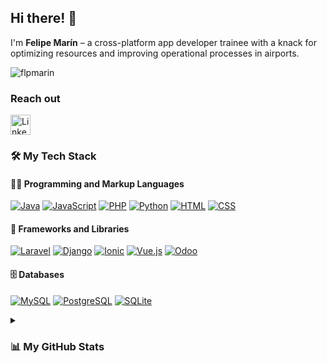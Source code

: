 <!-- Introduction Section -->
<h2>Hi there! 👋</h2>
<p>
  I'm <strong>Felipe Marín</strong> – a cross-platform app developer trainee with a knack for optimizing resources and improving operational processes in airports.
</p>

<!-- Profile Views -->
<p align="left">
  <img src="https://komarev.com/ghpvc/?username=flpmarin&label=Profile%20views&color=0e75b6&style=flat" alt="flpmarin" />
</p>

<!-- Contact Section -->
### Reach out  
<p align="left"> 
  <a href="https://www.linkedin.com/in/fmarinb" target="_blank" rel="noreferrer">
    <picture> 
      <source media="(prefers-color-scheme: dark)" srcset="https://raw.githubusercontent.com/danielcranney/readme-generator/main/public/icons/socials/linkedin-dark.svg" /> 
      <source media="(prefers-color-scheme: light)" srcset="https://raw.githubusercontent.com/danielcranney/readme-generator/main/public/icons/socials/linkedin.svg" /> 
      <img src="https://raw.githubusercontent.com/danielcranney/readme-generator/main/public/icons/socials/linkedin.svg" width="32" height="32" alt="LinkedIn" />
    </picture> 
  </a>
</p>

<!-- Tech Stack Section -->
<h3>🛠️ My Tech Stack</h3>

<!-- Programming Languages -->
<h4>👨‍💻 Programming and Markup Languages</h4>
<p>
  <a href="https://www.oracle.com/java/"><img alt="Java" src="https://custom-icon-badges.demolab.com/badge/Java-007396.svg?logo=java&logoColor=white"></a>
  <a href="https://developer.mozilla.org/en-US/docs/Web/JavaScript"><img alt="JavaScript" src="https://img.shields.io/badge/JavaScript-F7DF1E.svg?logo=javascript&logoColor=black"></a>
  <a href="https://www.php.net/"><img alt="PHP" src="https://img.shields.io/badge/PHP-777BB4.svg?logo=php&logoColor=white"></a>
  <a href="https://www.python.org/"><img alt="Python" src="https://img.shields.io/badge/Python-14354C.svg?logo=python&logoColor=white"></a>
  <a href="https://developer.mozilla.org/en-US/docs/Web/HTML"><img alt="HTML" src="https://img.shields.io/badge/HTML-E34F26.svg?logo=html5&logoColor=white"></a>
  <a href="https://developer.mozilla.org/en-US/docs/Web/CSS"><img alt="CSS" src="https://img.shields.io/badge/CSS-1572B6.svg?logo=css3&logoColor=white"></a>
</p>

<!-- Frameworks and Libraries -->
<h4>🧰 Frameworks and Libraries</h4>
<p>
  <a href="https://laravel.com/"><img alt="Laravel" src="https://img.shields.io/badge/Laravel-FF2D20.svg?logo=laravel&logoColor=white"></a>
  <a href="https://www.djangoproject.com/"><img alt="Django" src="https://img.shields.io/badge/Django-092E20.svg?logo=django&logoColor=white"></a>
  <a href="https://ionicframework.com/"><img alt="Ionic" src="https://img.shields.io/badge/Ionic-3880FF.svg?logo=ionic&logoColor=white"></a>
  <a href="https://vuejs.org/"><img alt="Vue.js" src="https://img.shields.io/badge/Vue.js-4FC08D.svg?logo=vue.js&logoColor=white"></a>
  <a href="https://www.odoo.com/" target="_blank"><img alt="Odoo" src="https://img.shields.io/badge/Odoo-343A40.svg?logo=odoo&logoColor=white"></a>
</p>

<!-- Databases -->
<h4>🗄️ Databases</h4>
<p>
  <a href="https://www.mysql.com/"><img alt="MySQL" src="https://img.shields.io/badge/MySQL-00f.svg?logo=mysql&logoColor=white"></a>
  <a href="https://www.postgresql.org/"><img alt="PostgreSQL" src="https://img.shields.io/badge/PostgreSQL-316192.svg?logo=postgresql&logoColor=white"></a>
  <a href="https://www.sqlite.org/"><img alt="SQLite" src="https://img.shields.io/badge/SQLite-07405e.svg?logo=sqlite&logoColor=white"></a>
</p>

<!-- GitHub Stats Section -->
<details>
  <summary><h3>📊 My GitHub Stats</h3></summary>
  
  <p align="left">
    <img src="https://github-readme-stats.vercel.app/api?username=flpmarin&show_icons=true&hide=stars,issues&locale=en&count_private=true" alt="flpmarin's GitHub stats" style="width: 45%; margin-right: 4%;" />
    <img src="https://github-readme-stats.vercel.app/api/top-langs?username=flpmarin&show_icons=true&locale=en&layout=compact&langs_count=10" alt="Top Languages" style="width: 45%;" />
  </p>
</details>
